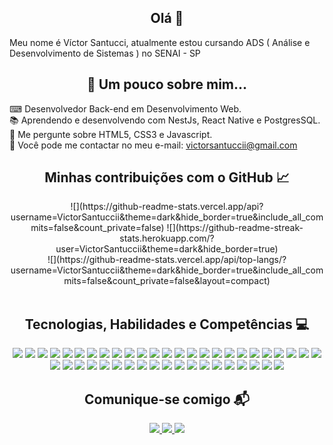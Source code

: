 
 <h2 align="center"> Olá 👋 </h2>
 Meu nome é Víctor Santucci, atualmente estou cursando ADS ( Análise e Desenvolvimento de Sistemas ) no SENAI - SP 
 <br>
 


 <h2 align="center"> 👀 Um pouco sobre mim... </h2>

⌨ Desenvolvedor Back-end em Desenvolvimento Web. <br>
📚 Aprendendo e desenvolvendo com NestJs, React Native e PostgresSQL. <br>
💬 Me pergunte sobre HTML5, CSS3 e Javascript. <br>
📩 Você pode me contactar no meu e-mail: victorsantuccii@gmail.com
<br>


 <h2 align="center"> Minhas contribuições com o GitHub 📈 </h2>

<div align="center">
![](https://github-readme-stats.vercel.app/api?username=VictorSantuccii&theme=dark&hide_border=true&include_all_commits=false&count_private=false)
![](https://github-readme-streak-stats.herokuapp.com/?user=VictorSantuccii&theme=dark&hide_border=true)<br/>
![](https://github-readme-stats.vercel.app/api/top-langs/?username=VictorSantuccii&theme=dark&hide_border=true&include_all_commits=false&count_private=false&layout=compact)

 </div>


<br>

 <h2 align="center"> Tecnologias, Habilidades e Competências 💻</h2>

<div align="center">
 <img src="https://img.shields.io/badge/HTML5-E34F26?style=for-the-badge&logo=html5&logoColor=white">
 <img src="https://img.shields.io/badge/CSS3-1572B6?style=for-the-badge&logo=css3&logoColor=white">
 <img src="https://img.shields.io/badge/React-20232A?style=for-the-badge&logo=react&logoColor=61DAFB">
 <img src="https://img.shields.io/badge/React_Native-20232A?style=for-the-badge&logo=react&logoColor=61DAFB">
<img src="https://img.shields.io/badge/Expo-1B1F23?style=for-the-badge&logo=expo&logoColor=white">
 <img src="https://img.shields.io/badge/Bootstrap-563D7C?style=for-the-badge&logo=bootstrap&logoColor=white">
 <img src="https://img.shields.io/badge/JavaScript-323330?style=for-the-badge&logo=javascript&logoColor=F7DF1E">
 <img src="https://img.shields.io/badge/TypeScript-007ACC?style=for-the-badge&logo=typescript&logoColor=white">
 <img src="https://img.shields.io/badge/Node.js-43853D?style=for-the-badge&logo=node.js&logoColor=white">
 <img src="https://img.shields.io/badge/Express.js-404D59?style=for-the-badge">
 <img src="https://img.shields.io/badge/MySQL-00000F?style=for-the-badge&logo=mysql&logoColor=white">
 <img src="https://img.shields.io/badge/MongoDB-4EA94B?style=for-the-badge&logo=mongodb&logoColor=white">
 <img src="https://img.shields.io/badge/PostgreSQL-316192?style=for-the-badge&logo=postgresql&logoColor=white">
 <img src="https://img.shields.io/badge/SQLite-07405E?style=for-the-badge&logo=sqlite&logoColor=white">
 <img src="https://img.shields.io/badge/sequelize-323330?style=for-the-badge&logo=sequelize&logoColor=blue">
 <img src="https://img.shields.io/badge/Google_Cloud-4285F4?style=for-the-badge&logo=google-cloud&logoColor=white">
 <img src="https://img.shields.io/badge/Netlify-00C7B7?style=for-the-badge&logo=netlify&logoColor=white">
 <img src="https://img.shields.io/badge/Figma-F24E1E?style=for-the-badge&logo=figma&logoColor=white">
 <img src="https://img.shields.io/badge/Inkscape-000000?style=for-the-badge&logo=Inkscape&logoColor=white">
 <img src="https://img.shields.io/badge/eslint-3A33D1?style=for-the-badge&logo=eslint&logoColor=white">
 <img src="https://img.shields.io/badge/prettier-1A2C34?style=for-the-badge&logo=prettier&logoColor=F7BA3E">
 <img src="https://img.shields.io/badge/Editor%20Config-E0EFEF?style=for-the-badge&logo=editorconfig&logoColor=000">
 <img src="https://img.shields.io/badge/Miro-050038?style=for-the-badge&logo=Miro&logoColor=white">
 <img src="https://img.shields.io/badge/Notion-000000?style=for-the-badge&logo=notion&logoColor=white">
 <img src="https://img.shields.io/badge/Trello-0052CC?style=for-the-badge&logo=trello&logoColor=white">
 <img src="https://img.shields.io/badge/Android_Studio-3DDC84?style=for-the-badge&logo=android-studio&logoColor=white">
 <img src="https://img.shields.io/badge/VSCode-0078D4?style=for-the-badge&logo=visual%20studio%20code&logoColor=white">
 <img src="https://img.shields.io/badge/Postman-FF6C37?style=for-the-badge&logo=Postman&logoColor=white">
 <img src="https://img.shields.io/badge/nestjs-E0234E?style=for-the-badge&logo=nestjs&logoColor=white">
 <img src="https://img.shields.io/badge/npm-CB3837?style=for-the-badge&logo=npm&logoColor=white">
 <img src="https://img.shields.io/badge/PowerBI-F2C811?style=for-the-badge&logo=Power%20BI&logoColor=white">
 <img src="https://img.shields.io/badge/ts--node-3178C6?style=for-the-badge&logo=ts-node&logoColor=white">
 <img src="https://img.shields.io/badge/Webpack-8DD6F9?style=for-the-badge&logo=Webpack&logoColor=white">
 <img src="https://img.shields.io/badge/JWT-000000?style=for-the-badge&logo=JSON%20web%20tokens&logoColor=white">
 <img src="https://img.shields.io/badge/Docker-2CA5E0?style=for-the-badge&logo=docker&logoColor=white">
 <img src="https://img.shields.io/badge/axios-671ddf?&style=for-the-badge&logo=axios&logoColor=white">
 <img src="https://img.shields.io/badge/TypeORM-FE0803.svg?style=for-the-badge&logo=TypeORM&logoColor=white">
 <img src="https://img.shields.io/badge/Jest-C21325.svg?style=for-the-badge&logo=Jest&logoColor=white">
 <img src="https://img.shields.io/badge/.ENV-ECD53F.svg?style=for-the-badge&logo=dotenv&logoColor=black">
 <img src="https://img.shields.io/badge/JSON-000000.svg?style=for-the-badge&logo=JSON&logoColor=white">
 <img src="https://img.shields.io/badge/MariaDB-003545.svg?style=for-the-badge&logo=MariaDB&logoColor=white">
 <img src="https://img.shields.io/badge/Babel-F9DC3E.svg?style=for-the-badge&logo=Babel&logoColor=black">
 <img src="https://img.shields.io/badge/Insomnia-4000BF.svg?style=for-the-badge&logo=Insomnia&logoColor=white">
 <img src="https://img.shields.io/badge/Swagger-85EA2D.svg?style=for-the-badge&logo=Swagger&logoColor=black">
 
 
 

 </div>
 
 <h2 align="center">Comunique-se comigo 📬</h2>
 
<div align="center">
  <a href="https://www.instagram.com/victorsantuccii/" target="_blank">
    <img src="https://img.shields.io/badge/Instagram-%23E4405F.svg?style=for-the-badge&logo=Instagram&logoColor=white"  />
  </a>
  <a href="https://mail.google.com/mail/u/0/#inbox?compose=CllgCKHQcfQfZhPkfscCTkvDdqSGKrzzQVcnSKTgtxFhpQDmqMGbCzFGsPtGctbMLtRWmFmDxMg" target="_blank">
    <img src="https://img.shields.io/badge/Gmail-D14836?style=for-the-badge&logo=gmail&logoColor=white"  />
  </a>
 <a href="https://www.linkedin.com/in/victorsantuccii/" target="_blank">
  <img src="https://img.shields.io/badge/linkedin-%230077B5.svg?style=for-the-badge&logo=linkedin&logoColor=white"  />
  </a>
</div>




